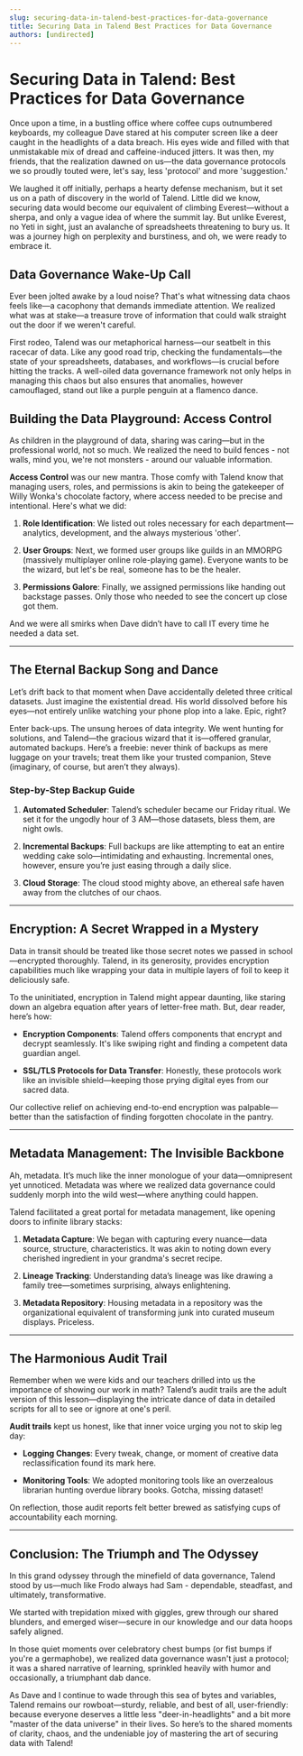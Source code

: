 ```yaml
---
slug: securing-data-in-talend-best-practices-for-data-governance
title: Securing Data in Talend Best Practices for Data Governance
authors: [undirected]
---
```



# Securing Data in Talend: Best Practices for Data Governance

Once upon a time, in a bustling office where coffee cups outnumbered keyboards, my colleague Dave stared at his computer screen like a deer caught in the headlights of a data breach. His eyes wide and filled with that unmistakable mix of dread and caffeine-induced jitters. It was then, my friends, that the realization dawned on us—the data governance protocols we so proudly touted were, let's say, less 'protocol' and more 'suggestion.'

We laughed it off initially, perhaps a hearty defense mechanism, but it set us on a path of discovery in the world of Talend. Little did we know, securing data would become our equivalent of climbing Everest—without a sherpa, and only a vague idea of where the summit lay. But unlike Everest, no Yeti in sight, just an avalanche of spreadsheets threatening to bury us. It was a journey high on perplexity and burstiness, and oh, we were ready to embrace it.

## Data Governance Wake-Up Call

Ever been jolted awake by a loud noise? That's what witnessing data chaos feels like—a cacophony that demands immediate attention. We realized what was at stake—a treasure trove of information that could walk straight out the door if we weren't careful.

First rodeo, Talend was our metaphorical harness—our seatbelt in this racecar of data. Like any good road trip, checking the fundamentals—the state of your spreadsheets, databases, and workflows—is crucial before hitting the tracks. A well-oiled data governance framework not only helps in managing this chaos but also ensures that anomalies, however camouflaged, stand out like a purple penguin at a flamenco dance.

## Building the Data Playground: Access Control

As children in the playground of data, sharing was caring—but in the professional world, not so much. We realized the need to build fences - not walls, mind you, we're not monsters - around our valuable information. 

**Access Control** was our new mantra. Those comfy with Talend know that managing users, roles, and permissions is akin to being the gatekeeper of Willy Wonka's chocolate factory, where access needed to be precise and intentional. Here's what we did:

1. **Role Identification**: We listed out roles necessary for each department—analytics, development, and the always mysterious 'other'. 
   
2. **User Groups**: Next, we formed user groups like guilds in an MMORPG (massively multiplayer online role-playing game). Everyone wants to be the wizard, but let's be real, someone has to be the healer.
   
3. **Permissions Galore**: Finally, we assigned permissions like handing out backstage passes. Only those who needed to see the concert up close got them.

And we were all smirks when Dave didn’t have to call IT every time he needed a data set. 

---

## The Eternal Backup Song and Dance

Let’s drift back to that moment when Dave accidentally deleted three critical datasets. Just imagine the existential dread. His world dissolved before his eyes—not entirely unlike watching your phone plop into a lake. Epic, right?

Enter back-ups. The unsung heroes of data integrity. We went hunting for solutions, and Talend—the gracious wizard that it is—offered granular, automated backups. Here’s a freebie: never think of backups as mere luggage on your travels; treat them like your trusted companion, Steve (imaginary, of course, but aren’t they always).

### Step-by-Step Backup Guide

1. **Automated Scheduler**: Talend’s scheduler became our Friday ritual. We set it for the ungodly hour of 3 AM—those datasets, bless them, are night owls.
   
2. **Incremental Backups**: Full backups are like attempting to eat an entire wedding cake solo—intimidating and exhausting. Incremental ones, however, ensure you’re just easing through a daily slice.
   
3. **Cloud Storage**: The cloud stood mighty above, an ethereal safe haven away from the clutches of our chaos.

---

## Encryption: A Secret Wrapped in a Mystery

Data in transit should be treated like those secret notes we passed in school—encrypted thoroughly. Talend, in its generosity, provides encryption capabilities much like wrapping your data in multiple layers of foil to keep it deliciously safe.

To the uninitiated, encryption in Talend might appear daunting, like staring down an algebra equation after years of letter-free math. But, dear reader, here’s how:

- **Encryption Components**: Talend offers components that encrypt and decrypt seamlessly. It's like swiping right and finding a competent data guardian angel.
   
- **SSL/TLS Protocols for Data Transfer**: Honestly, these protocols work like an invisible shield—keeping those prying digital eyes from our sacred data.

Our collective relief on achieving end-to-end encryption was palpable—better than the satisfaction of finding forgotten chocolate in the pantry.

---

## Metadata Management: The Invisible Backbone

Ah, metadata. It’s much like the inner monologue of your data—omnipresent yet unnoticed. Metadata was where we realized data governance could suddenly morph into the wild west—where anything could happen.

Talend facilitated a great portal for metadata management, like opening doors to infinite library stacks:

1. **Metadata Capture**: We began with capturing every nuance—data source, structure, characteristics. It was akin to noting down every cherished ingredient in your grandma's secret recipe.

2. **Lineage Tracking**: Understanding data’s lineage was like drawing a family tree—sometimes surprising, always enlightening.

3. **Metadata Repository**: Housing metadata in a repository was the organizational equivalent of transforming junk into curated museum displays. Priceless.

---

## The Harmonious Audit Trail

Remember when we were kids and our teachers drilled into us the importance of showing our work in math? Talend’s audit trails are the adult version of this lesson—displaying the intricate dance of data in detailed scripts for all to see or ignore at one's peril.

**Audit trails** kept us honest, like that inner voice urging you not to skip leg day:

- **Logging Changes**: Every tweak, change, or moment of creative data reclassification found its mark here.
 
- **Monitoring Tools**: We adopted monitoring tools like an overzealous librarian hunting overdue library books. Gotcha, missing dataset!

On reflection, those audit reports felt better brewed as satisfying cups of accountability each morning.

---

## Conclusion: The Triumph and The Odyssey

In this grand odyssey through the minefield of data governance, Talend stood by us—much like Frodo always had Sam - dependable, steadfast, and ultimately, transformative. 

We started with trepidation mixed with giggles, grew through our shared blunders, and emerged wiser—secure in our knowledge and our data hoops safely aligned.

In those quiet moments over celebratory chest bumps (or fist bumps if you're a germaphobe), we realized data governance wasn't just a protocol; it was a shared narrative of learning, sprinkled heavily with humor and occasionally, a triumphant dab dance. 

As Dave and I continue to wade through this sea of bytes and variables, Talend remains our rowboat—sturdy, reliable, and best of all, user-friendly: because everyone deserves a little less "deer-in-headlights" and a bit more "master of the data universe" in their lives. So here’s to the shared moments of clarity, chaos, and the undeniable joy of mastering the art of securing data with Talend!